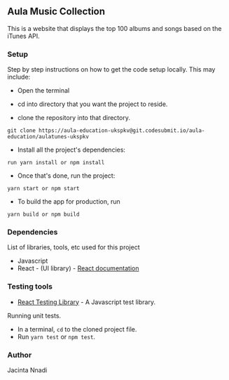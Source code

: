 ## Aula Music Collection

This is a website that displays the top 100 albums and songs based on the iTunes API.


### Setup

Step by step instructions on how to get the code setup locally. This may include:

- Open the terminal
- cd into directory that you want the project to reside.


- clone the repository into that directory.
```
git clone https://aula-education-ukspkv@git.codesubmit.io/aula-education/aulatunes-ukspkv
```

- Install all the project's dependencies:
```
run yarn install or npm install
```
- Once that's done, run the project:
```
yarn start or npm start
```

- To build the app for production, run 
```
yarn build or npm build
```

### Dependencies

List of libraries, tools, etc used for this project

- Javascript
- React - (UI library) - [React documentation](https://reactjs.org/)


### Testing tools

- [React Testing Library](https://testing-library.com/) - A Javascript test library.


Running unit tests.

- In a terminal, `cd` to the cloned project file.
- Run `yarn test` or `npm test`.


### Author

Jacinta Nnadi





